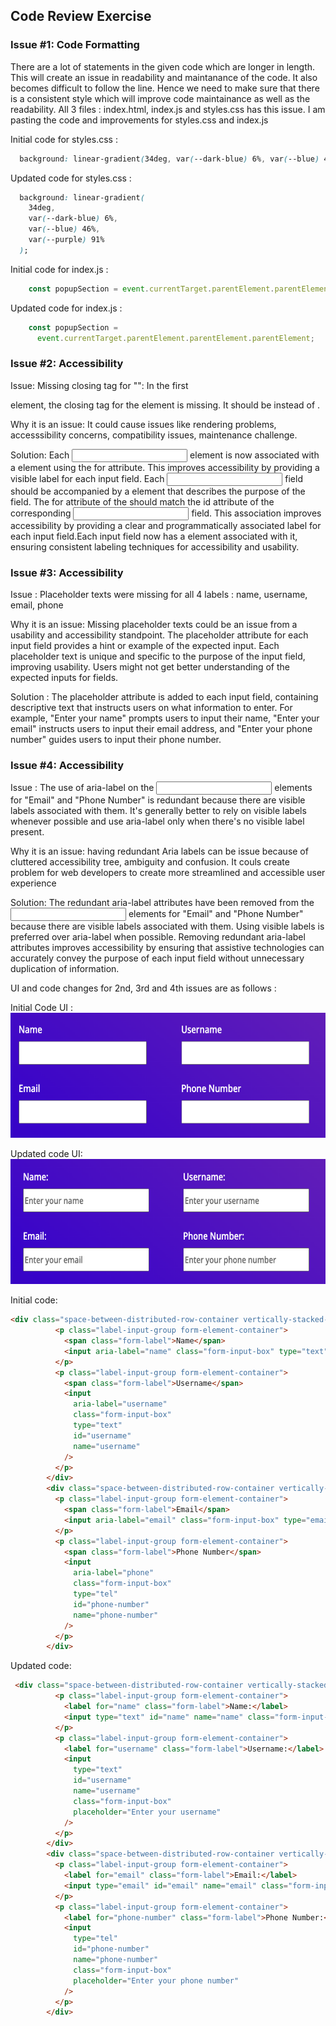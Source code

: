 ## Code Review Exercise

### Issue #1: Code Formatting

There are a lot of statements in the given code which are longer in length.
This will create an issue in readability and maintanance of the code. It also becomes difficult to follow the line.
Hence we need to make sure that there is a consistent style which will improve code maintainance as well as the readability.
All 3 files : index.html, index.js and styles.css has this issue.
I am pasting the code and improvements for styles.css and index.js

Initial code for styles.css :

```css
  background: linear-gradient(34deg, var(--dark-blue) 6%, var(--blue) 46%, var(--purple) 91%);
```

Updated code for styles.css :

```css
  background: linear-gradient(
    34deg,
    var(--dark-blue) 6%,
    var(--blue) 46%,
    var(--purple) 91%
  );
```
Initial code for index.js :

```javascript
    const popupSection = event.currentTarget.parentElement.parentElement.parentElement;
```

Updated code for index.js :

```javascript
    const popupSection =
      event.currentTarget.parentElement.parentElement.parentElement;
```


### Issue #2: Accessibility

Issue: Missing closing tag for "<label>": In the first <p> element, the closing tag for the <label> element is missing. It should be </label> instead of </span>. 

Why it is an issue: It could cause issues like rendering problems, accesssibility concerns, compatibility issues, maintenance challenge.

Solution: Each <input> element is now associated with a <label> element using the for attribute. This improves accessibility by providing a visible label for each input field. Each <input> field should be accompanied by a <label> element that describes the purpose of the field. The for attribute of the <label> should match the id attribute of the corresponding <input> field. This association improves accessibility by providing a clear and programmatically associated label for each input field.Each input field now has a <label> element associated with it, ensuring consistent labeling techniques for accessibility and usability.



### Issue #3: Accessibility

Issue : Placeholder texts were missing for all 4 labels : name, username, email, phone

Why it is an issue: Missing placeholder texts could be an issue from a usability and accessibility standpoint. The placeholder attribute for each input field provides a hint or example of the expected input. Each placeholder text is unique and specific to the purpose of the input field, improving usability. Users might not get better understanding of the expected inputs for fields.

Solution : The placeholder attribute is added to each input field, containing descriptive text that instructs users on what information to enter. For example, "Enter your name" prompts users to input their name, "Enter your email" instructs users to input their email address, and "Enter your phone number" guides users to input their phone number.


### Issue #4: Accessibility


Issue : The use of aria-label on the <input> elements for "Email" and "Phone Number" is redundant because there are visible labels associated with them. It's generally better to rely on visible labels whenever possible and use aria-label only when there's no visible label present.

Why it is an issue: having redundant Aria labels can be issue because of cluttered accessibility tree, ambiguity and confusion. It couls create problem for web developers to create more streamlined and accessible user experience

Solution: The redundant aria-label attributes have been removed from the <input> elements for "Email" and "Phone Number" because there are visible labels associated with them. Using visible labels is preferred over aria-label when possible. Removing redundant aria-label attributes improves accessibility by ensuring that assistive technologies can accurately convey the purpose of each input field without unnecessary duplication of information.


UI and code changes for 2nd, 3rd and 4th issues are as follows : 


Initial Code UI : 
<img src="../images/before_label.png" height=200 alt="screenshot showing an aaccessibility issue on the image with the close button">

Updated code UI: 
<img src="../images/after_label.png" height=200 alt="screenshot showing an aaccessibility issue on the image with the close button">

Initial code:

```html
<div class="space-between-distributed-row-container vertically-stacked-sm-screen-container">
          <p class="label-input-group form-element-container">
            <span class="form-label">Name</span>
            <input aria-label="name" class="form-input-box" type="text" id="name" name="name" />
          </p>
          <p class="label-input-group form-element-container">
            <span class="form-label">Username</span>
            <input
              aria-label="username"
              class="form-input-box"
              type="text"
              id="username"
              name="username"
            />
          </p>
        </div>
        <div class="space-between-distributed-row-container vertically-stacked-sm-screen-container">
          <p class="label-input-group form-element-container">
            <span class="form-label">Email</span>
            <input aria-label="email" class="form-input-box" type="email" id="email" name="email" />
          </p>
          <p class="label-input-group form-element-container">
            <span class="form-label">Phone Number</span>
            <input
              aria-label="phone"
              class="form-input-box"
              type="tel"
              id="phone-number"
              name="phone-number"
            />
          </p>
        </div>
```

Updated code:

```html
 <div class="space-between-distributed-row-container vertically-stacked-sm-screen-container">
          <p class="label-input-group form-element-container">
            <label for="name" class="form-label">Name:</label>
            <input type="text" id="name" name="name" class="form-input-box" placeholder="Enter your name" />
          </p>
          <p class="label-input-group form-element-container">
            <label for="username" class="form-label">Username:</label>
            <input
              type="text"
              id="username"
              name="username"
              class="form-input-box"
              placeholder="Enter your username"
            />
          </p>          
        </div>
        <div class="space-between-distributed-row-container vertically-stacked-sm-screen-container">
          <p class="label-input-group form-element-container">
            <label for="email" class="form-label">Email:</label>
            <input type="email" id="email" name="email" class="form-input-box" placeholder="Enter your email" />
          </p>
          <p class="label-input-group form-element-container">
            <label for="phone-number" class="form-label">Phone Number:</label>
            <input
              type="tel"
              id="phone-number"
              name="phone-number"
              class="form-input-box"
              placeholder="Enter your phone number"
            />
          </p>
        </div>
```